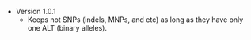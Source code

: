 * Version 1.0.1
    - Keeps not SNPs (indels, MNPs, and etc) as long as they have only one ALT (binary alleles).   
